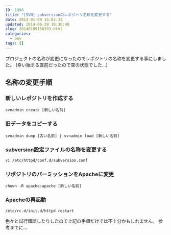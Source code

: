 ```yaml
---
ID: 1098
title: "[SVN] subversionのレポジトリ名称を変更する"
date: 2014-01-09 15:03:33
updated: 2014-06-20 10:30:40
slug: 20140109150333.html
categories:
  - Dev
tags: []
---
```


プロジェクトの名称が変更になったのでレポジトリの名称を変更する事にしました。
(幸い始まる直前だったので空の状態でした…)

<!--more-->
<h2>名称の変更手順</h2>

<h3>新しいレポジトリを作成する</h3>
<pre class="bash"><code>svnadmin create [新しい名前]</code></pre>

<h3>旧データをコピーする</h3>
<pre class="bash"><code>svnadmin dump [古い名前] | svnadmin load [新しい名前]</code></pre>

<h3>subversion設定ファイルの名称を変更する</h3>
<pre class="bash"><code>vi /etc/httpd/conf.d/subversion.conf</code></pre>

<h3>リポジトリのパーミッションをApacheに変更</h3>
<pre class="bash"><code>chown -R apache:apache [新しい名前]</code></pre>

<h3>Apacheの再起動</h3>
<pre class="bash"><code>/etc/rc.d/init.d/httpd restart</code></pre>

色々と試行錯誤したりしたので上記の手順だけでは不十分かもしれません。
参考までに…
